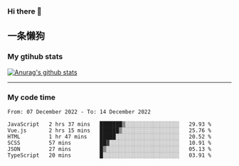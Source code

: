 ### Hi there 👋

## 一条懒狗
<!--
**kiss-me-quickly/kiss-me-quickly** is a ✨ _special_ ✨ repository because its `README.md` (this file) appears on your GitHub profile.

Here are some ideas to get you started:

- 🔭 I’m currently working on ...
- 🌱 I’m currently learning ...
- 👯 I’m looking to collaborate on ...
- 🤔 I’m looking for help with ...
- 💬 Ask me about ...
- 📫 How to reach me: ...
- 😄 Pronouns: ...
- ⚡ Fun fact: ...
-->


### My gtihub stats

[![Anurag's github stats](https://github-readme-stats.vercel.app/api?username=kiss-me-quickly)](https://github.com/anuraghazra/github-readme-stats)

***

### My code time

<!--START_SECTION:waka-->

```text
From: 07 December 2022 - To: 14 December 2022

JavaScript   2 hrs 37 mins   ███████▒░░░░░░░░░░░░░░░░░   29.93 %
Vue.js       2 hrs 15 mins   ██████▒░░░░░░░░░░░░░░░░░░   25.76 %
HTML         1 hr 47 mins    █████░░░░░░░░░░░░░░░░░░░░   20.52 %
SCSS         57 mins         ██▓░░░░░░░░░░░░░░░░░░░░░░   10.91 %
JSON         27 mins         █▒░░░░░░░░░░░░░░░░░░░░░░░   05.13 %
TypeScript   20 mins         █░░░░░░░░░░░░░░░░░░░░░░░░   03.91 %
```

<!--END_SECTION:waka-->

